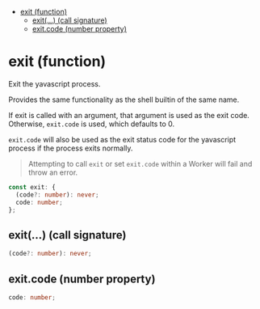 - [exit (function)](#exit-function)
  - [exit(...) (call signature)](#exit-call-signature)
  - [exit.code (number property)](#exitcode-number-property)

# exit (function)

Exit the yavascript process.

Provides the same functionality as the shell builtin of the same name.

If exit is called with an argument, that argument is used as the exit code.
Otherwise, `exit.code` is used, which defaults to 0.

`exit.code` will also be used as the exit status code for the yavascript
process if the process exits normally.

> Attempting to call `exit` or set `exit.code` within a Worker will fail and
> throw an error.

```ts
const exit: {
  (code?: number): never;
  code: number;
};
```

## exit(...) (call signature)

```ts
(code?: number): never;
```

## exit.code (number property)

```ts
code: number;
```

